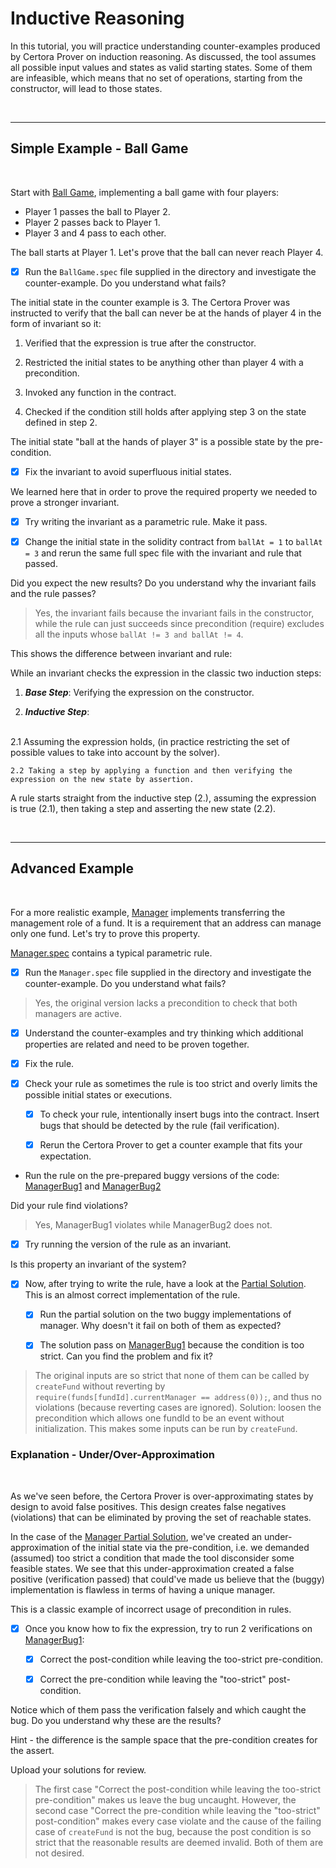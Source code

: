 # Inductive Reasoning

In this tutorial, you will practice understanding counter-examples produced by Certora Prover on induction reasoning.
As discussed, the tool assumes all possible input values and states as valid starting states. Some of them are infeasible, which means that no set of operations, starting from the constructor, will lead to those states.

</br>

---

## Simple Example - Ball Game

</br>

Start with [Ball Game](BallGame/BallGame.sol), implementing a ball game with four players:

- Player 1 passes the ball to Player 2.
- Player 2 passes back to Player 1.
- Player 3 and 4 pass to each other.

The ball starts at Player 1. Let's prove that the ball can never reach Player 4.

- [x] Run the `BallGame.spec` file supplied in the directory and investigate the counter-example.
Do you understand what fails?

The initial state in the counter example is 3.
The Certora Prover was instructed to verify that the ball can never be at the hands of player 4 in the form of invariant so it:

1. Verified that the expression is true after the constructor.

2. Restricted the initial states to be anything other than player 4 with a precondition.

3. Invoked any function in the contract.

4. Checked if the condition still holds after applying step 3 on the state defined in step 2.

The initial state "ball at the hands of player 3" is a possible state by the pre-condition.

- [x] Fix the invariant to avoid superfluous initial states.

We learned here that in order to prove the required property we needed to prove a stronger invariant.

- [x] Try writing the invariant as a parametric rule. Make it pass.

- [x] Change the initial state in the solidity contract from `ballAt = 1` to `ballAt = 3` and rerun the same full spec file with the invariant and rule that passed.

Did you expect the new results?
Do you understand why the invariant fails and the rule passes?

> Yes, the invariant fails because the invariant fails in the constructor, while the rule can just succeeds since precondition (require) excludes all the inputs whose `ballAt != 3 and ballAt != 4`.

This shows the difference between invariant and rule:

While an invariant checks the expression in the classic two induction steps:

1. ***Base Step***: Verifying the expression on the constructor.

2. ***Inductive Step***:
</br>
    2.1 Assuming the expression holds, (in practice restricting the set of possible values to take into account by the solver).

    2.2 Taking a step by applying a function and then verifying the expression on the new state by assertion.

A rule starts straight from the inductive step (2.), assuming the expression is true (2.1), then taking a step and asserting the new state (2.2).

</br>

---

## Advanced Example

</br>

For a more realistic example, [Manager](Manager/Manager.sol) implements transferring the management role of a fund. It is a requirement that an address can manage only one fund. Let's try to prove this property.

[Manager.spec](Manager/Manager.spec) contains a typical parametric rule.

- [x] Run the `Manager.spec` file supplied in the directory and investigate the counter-example.
Do you understand what fails?

> Yes, the original version lacks a precondition to check that both managers are active.

- [x] Understand the counter-examples and try thinking which additional properties are related and need to be proven together.

- [x] Fix the rule.

- [x] Check your rule as sometimes the rule is too strict and overly limits the possible initial states or executions.

    - [x] To check your rule, intentionally insert bugs into the contract. Insert bugs that should be detected by the rule (fail verification).

    - [x] Rerun the Certora Prover to get a counter example that fits your expectation.

- Run the rule on the pre-prepared buggy versions of the code:
[ManagerBug1](Manager/ManagerBug1.sol) and [ManagerBug2](Manager/ManagerBug2.sol)

Did your rule find violations?
> Yes, ManagerBug1 violates while ManagerBug2 does not.

- [x] Try running the version of the rule as an invariant.

Is this property an invariant of the system?

- [x] Now, after trying to write the rule, have a look at the [Partial Solution](Manager/ManagerPartialSolution.spec). This is an almost correct implementation of the rule.

    - [x] Run the partial solution on the two buggy implementations of manager. Why doesn't it fail on both of them as expected?

    - [x] The solution pass on [ManagerBug1](Manager/ManagerBug1.sol) because the condition is too strict. Can you find the problem and fix it?

> 	The original inputs are so strict that none of them can be called by `createFund` without reverting by `require(funds[fundId].currentManager == address(0));`, and thus no violations (because reverting cases are ignored).
>   Solution: loosen the precondition which allows one fundId to be an event without initialization. This makes some inputs can be run by `createFund`.

### Explanation - Under/Over-Approximation

</br>

As we've seen before, the Certora Prover is over-approximating states by design to avoid false positives. This design creates false negatives (violations) that can be eliminated by proving the set of reachable states.

In the case of the [Manager Partial Solution](Manager/ManagerPartialSolution.spec), we've created an under-approximation of the initial state via the pre-condition, i.e. we demanded (assumed) too strict a condition that made the tool disconsider some feasible states. We see that this under-approximation created a false positive (verification passed) that could've made us believe that the (buggy) implementation is flawless in terms of having a unique manager.

This is a classic example of incorrect usage of precondition in rules.

- [x] Once you know how to fix the expression, try to run 2 verifications on [ManagerBug1](Manager/ManagerBug1.sol):

    - [x] Correct the post-condition while leaving the too-strict pre-condition.

    - [x] Correct the pre-condition while leaving the "too-strict" post-condition.

Notice which of them pass the verification falsely and which caught the bug.
Do you understand why these are the results?

Hint - the difference is the sample space that the pre-condition creates for the assert.

Upload your solutions for review.

> The first case "Correct the post-condition while leaving the too-strict pre-condition" makes us leave the bug uncaught. However, the second case "Correct the pre-condition while leaving the "too-strict" post-condition" makes every case violate and the cause of the failing case of `createFund` is not the bug, because the post condition is so strict that the reasonable results are deemed invalid. Both of them are not desired.
